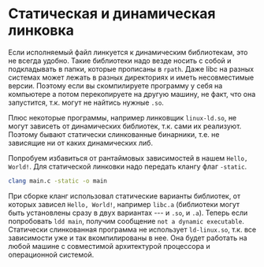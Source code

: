 # Статическая и динамическая линковка

Если исполняемый файл линкуется к динамическим библиотекам, это не всегда
удобно. Такие библиотеки надо везде носить с собой и подкладывать в папки,
которые прописаны в `rpath`. Даже libc на разных системах может лежать в разных
директориях и иметь несовместимые версии. Поэтому если вы скомпилируете
программу у себя на компьютере а потом перекопируете на другую машину, не факт,
что она запустится, т.к. могут не найтись нужные `.so`.

Плюс некоторые программы, например линковщик `linux-ld.so`, не могут зависеть от
динамических библиотек, т.к. сами их реализуют. Поэтому бывают статически
слинкованные бинарники, т.е. не зависящие ни от каких динамических либ.

Попробуем избавиться от рантаймовых зависимостей в нашем `Hello, World!`. Для
статической линковки надо передать клангу флаг `-static`.
```bash
clang main.c -static -o main
```
При сборке кланг использовал статические варианты библиотек, от которых зависел
`Hello, World!`, например `libc.a` (библиотеки могут быть установлены сразу в
двух вариантах --- и `.so`, и `.a`). Теперь если попробовать `ldd main`,
получим сообщение `not a dynamic executable`. Статически слинкованная программа
не использует `ld-linux.so`, т.к. все зависимости уже и так вкомпилированы в
нее. Она будет работать на любой машине с совместимой архитектурой процессора и
операционной системой.

